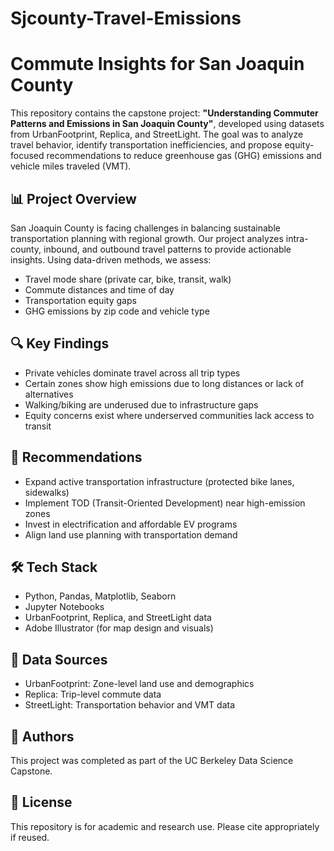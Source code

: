 # Sjcounty-Travel-Emissions

# Commute Insights for San Joaquin County

This repository contains the capstone project: **"Understanding Commuter Patterns and Emissions in San Joaquin County"**, developed using datasets from UrbanFootprint, Replica, and StreetLight. The goal was to analyze travel behavior, identify transportation inefficiencies, and propose equity-focused recommendations to reduce greenhouse gas (GHG) emissions and vehicle miles traveled (VMT).

## 📊 Project Overview

San Joaquin County is facing challenges in balancing sustainable transportation planning with regional growth. Our project analyzes intra-county, inbound, and outbound travel patterns to provide actionable insights. Using data-driven methods, we assess:

- Travel mode share (private car, bike, transit, walk)
- Commute distances and time of day
- Transportation equity gaps
- GHG emissions by zip code and vehicle type


## 🔍 Key Findings

- Private vehicles dominate travel across all trip types
- Certain zones show high emissions due to long distances or lack of alternatives
- Walking/biking are underused due to infrastructure gaps
- Equity concerns exist where underserved communities lack access to transit

## 🌿 Recommendations

- Expand active transportation infrastructure (protected bike lanes, sidewalks)
- Implement TOD (Transit-Oriented Development) near high-emission zones
- Invest in electrification and affordable EV programs
- Align land use planning with transportation demand

## 🛠 Tech Stack

- Python, Pandas, Matplotlib, Seaborn
- Jupyter Notebooks
- UrbanFootprint, Replica, and StreetLight data
- Adobe Illustrator (for map design and visuals)

## 📍 Data Sources

- UrbanFootprint: Zone-level land use and demographics
- Replica: Trip-level commute data
- StreetLight: Transportation behavior and VMT data

## 📜 Authors

This project was completed as part of the UC Berkeley Data Science Capstone.

## 📄 License

This repository is for academic and research use. Please cite appropriately if reused.
